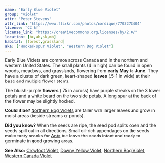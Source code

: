 ```yaml
---
name: "Early Blue Violet"
group: "violet"
attr: "Peter Stevens"
attr_link: "https://www.flickr.com/photos/nordique/7703278404"
license: "CC BY"
license_link: "https://creativecommons.org/licenses/by/2.0/"
location: [bc,ab,sk,mb]
habitat: [forest,grassland]
aka: ["Hooked-spur Violet", "Western Dog Violet"]
---
```

Early Blue Violets are common across Canada and in the northern and western United States. The small plants (4 in high) can be found in open woods, meadows, and grasslands, flowering from **early May** to **June**. They have a cluster of dark green, heart-shaped **leaves** (.5-1 in wide) at their base and multiple flower stems.

The bluish-purple **flowers** (.75 in across) have purple streaks on the 3 lower petals and a white beard on the two side petals. A long spur at the back of the flower may be slightly hooked.

**Could it be?** [Northern Bog Violets](/plants/norbvio/) are taller with larger leaves and grow in moist areas (beside streams or ponds).

**Did you know?** When the seeds are ripe, the seed pod splits open and the seeds spill out in all directions. Small oil-rich appendages on the seeds make tasty snacks for [Ants](/insects/ants/) but leave the seeds intact and ready to germinate in good growing areas.

<!-- generated, do not edit -->
**See Also:**
[Crowfoot Violet](/plants/crowvio/),
[Downy Yellow Violet](/plants/downvio/),
[Northern Bog Violet](/plants/norbvio/),
[Western Canada Violet](/plants/westcanvio/)
